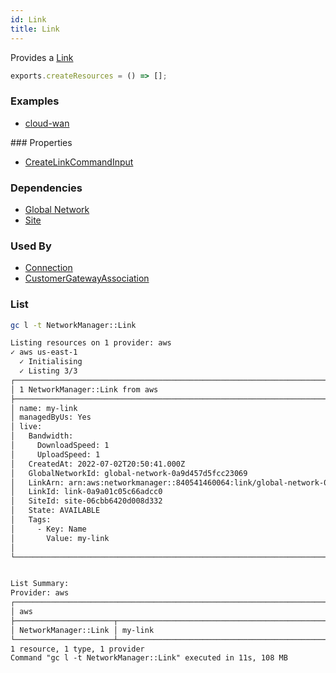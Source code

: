 ```yaml
---
id: Link
title: Link
---
```


Provides a [Link](https://us-west-2.console.aws.amazon.com/networkmanager/home#/networks)

```js
exports.createResources = () => [];
```

### Examples

- [cloud-wan](https://github.com/grucloud/grucloud/blob/main/examples/aws/NetworkManager/cloud-wan)

### Properties

- [CreateLinkCommandInput](https://docs.aws.amazon.com/AWSJavaScriptSDK/v3/latest/clients/client-networkmanager/interfaces/createlinkcommandinput.html)

### Dependencies

- [Global Network](./GlobalNetwork.md)
- [Site](./Site.md)

### Used By

- [Connection](../Connection.md)
- [CustomerGatewayAssociation](../CustomerGatewayAssociation.md)

### List

```sh
gc l -t NetworkManager::Link
```

```txt
Listing resources on 1 provider: aws
✓ aws us-east-1
  ✓ Initialising
  ✓ Listing 3/3
┌────────────────────────────────────────────────────────────────────────────┐
│ 1 NetworkManager::Link from aws                                            │
├────────────────────────────────────────────────────────────────────────────┤
│ name: my-link                                                              │
│ managedByUs: Yes                                                           │
│ live:                                                                      │
│   Bandwidth:                                                               │
│     DownloadSpeed: 1                                                       │
│     UploadSpeed: 1                                                         │
│   CreatedAt: 2022-07-02T20:50:41.000Z                                      │
│   GlobalNetworkId: global-network-0a9d457d5fcc23069                        │
│   LinkArn: arn:aws:networkmanager::840541460064:link/global-network-0a9d4… │
│   LinkId: link-0a9a01c05c66adcc0                                           │
│   SiteId: site-06cbb6420d008d332                                           │
│   State: AVAILABLE                                                         │
│   Tags:                                                                    │
│     - Key: Name                                                            │
│       Value: my-link                                                       │
│                                                                            │
└────────────────────────────────────────────────────────────────────────────┘


List Summary:
Provider: aws
┌───────────────────────────────────────────────────────────────────────────┐
│ aws                                                                       │
├──────────────────────┬────────────────────────────────────────────────────┤
│ NetworkManager::Link │ my-link                                            │
└──────────────────────┴────────────────────────────────────────────────────┘
1 resource, 1 type, 1 provider
Command "gc l -t NetworkManager::Link" executed in 11s, 108 MB
```
